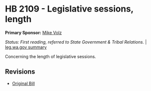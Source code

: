 # HB 2109 - Legislative sessions, length
**Primary Sponsor:** [Mike Volz](/person/leg/mike.volz.md)

*Status: First reading, referred to State Government & Tribal Relations.* | [leg.wa.gov summary](https://app.leg.wa.gov/billsummary?BillNumber=2109&Year=2021)

Concerning the length of legislative sessions.

## Revisions
* [Original Bill](1/)